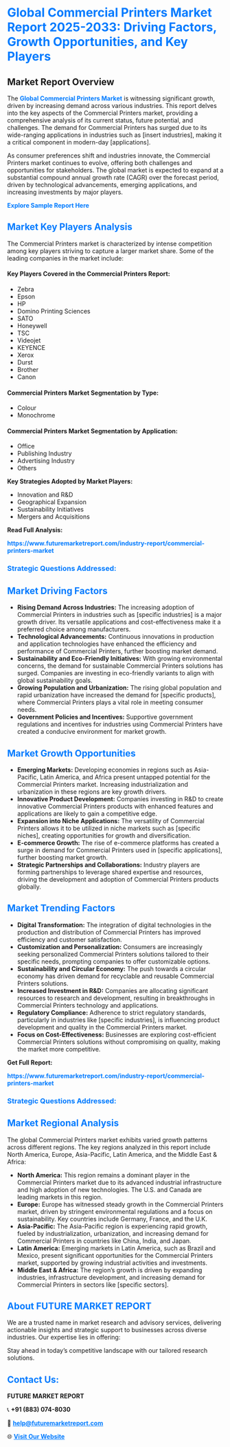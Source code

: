 <h1 style="color: #007BFF;">Global Commercial Printers Market Report 2025-2033: Driving Factors, Growth Opportunities, and Key Players</h1>

<section id="overview">
<h2>Market Report Overview</h2>
<p>The <a href="https://www.futuremarketreport.com/industry-report/commercial-printers-market" style="color: #007BFF; text-decoration: none;"><strong>Global Commercial Printers Market</strong></a> is witnessing significant growth, driven by increasing demand across various industries. This report delves into the key aspects of the Commercial Printers market, providing a comprehensive analysis of its current status, future potential, and challenges. The demand for Commercial Printers has surged due to its wide-ranging applications in industries such as [insert industries], making it a critical component in modern-day [applications].</p>
<p>As consumer preferences shift and industries innovate, the Commercial Printers market continues to evolve, offering both challenges and opportunities for stakeholders. The global market is expected to expand at a substantial compound annual growth rate (CAGR) over the forecast period, driven by technological advancements, emerging applications, and increasing investments by major players.</p>
</section>

<section id="overview">
<p><a href="https://www.futuremarketreport.com/request-sample/reportId=83391" style="color: #007BFF; text-decoration: none;"><strong>Explore Sample Report Here</strong></a></p>
</section>

<section id="key-players">
<h2 style="color: #007BFF;">Market Key Players Analysis</h2>
<p>The Commercial Printers market is characterized by intense competition among key players striving to capture a larger market share. Some of the leading companies in the market include:</p>
<h4>Key Players Covered in the Commercial Printers Report:</h4>
<ul><li>Zebra</li><li>Epson</li><li>HP</li><li>Domino Printing Sciences</li><li>SATO</li><li>Honeywell</li><li>TSC</li><li>Videojet</li><li>KEYENCE</li><li>Xerox</li><li>Durst</li><li>Brother</li><li>Canon</li></ul>
<h4>Commercial Printers Market Segmentation by Type:</h4>
<ul><li>Colour</li><li>Monochrome</li></ul>

<h4>Commercial Printers Market Segmentation by Application:</h4>
<ul><li>Office</li><li>Publishing Industry</li><li>Advertising Industry</li><li>Others</li></ul>
<p><strong>Key Strategies Adopted by Market Players:</strong></p>
<ul>
<li>Innovation and R&D</li>
<li>Geographical Expansion</li>
<li>Sustainability Initiatives</li>
<li>Mergers and Acquisitions</li>
</ul>
</section>

<section>
<p><strong>Read Full Analysis: </strong></p><a href="https://www.futuremarketreport.com/industry-report/commercial-printers-market" style="color: #007BFF; text-decoration: none;"><strong>https://www.futuremarketreport.com/industry-report/commercial-printers-market</strong></a>
<h3 style="color: #007BFF;">Strategic Questions Addressed:</h3>
</section>

<section id="driving-factors">
<h2 style="color: #007BFF;">Market Driving Factors</h2>
<ul>
<li><strong>Rising Demand Across Industries:</strong> The increasing adoption of Commercial Printers in industries such as [specific industries] is a major growth driver. Its versatile applications and cost-effectiveness make it a preferred choice among manufacturers.</li>
<li><strong>Technological Advancements:</strong> Continuous innovations in production and application technologies have enhanced the efficiency and performance of Commercial Printers, further boosting market demand.</li>
<li><strong>Sustainability and Eco-Friendly Initiatives:</strong> With growing environmental concerns, the demand for sustainable Commercial Printers solutions has surged. Companies are investing in eco-friendly variants to align with global sustainability goals.</li>
<li><strong>Growing Population and Urbanization:</strong> The rising global population and rapid urbanization have increased the demand for [specific products], where Commercial Printers plays a vital role in meeting consumer needs.</li>
<li><strong>Government Policies and Incentives:</strong> Supportive government regulations and incentives for industries using Commercial Printers have created a conducive environment for market growth.</li>
</ul>
</section>

<section id="growth-opportunities">
<h2 style="color: #007BFF;">Market Growth Opportunities</h2>
<ul>
<li><strong>Emerging Markets:</strong> Developing economies in regions such as Asia-Pacific, Latin America, and Africa present untapped potential for the Commercial Printers market. Increasing industrialization and urbanization in these regions are key growth drivers.</li>
<li><strong>Innovative Product Development:</strong> Companies investing in R&D to create innovative Commercial Printers products with enhanced features and applications are likely to gain a competitive edge.</li>
<li><strong>Expansion into Niche Applications:</strong> The versatility of Commercial Printers allows it to be utilized in niche markets such as [specific niches], creating opportunities for growth and diversification.</li>
<li><strong>E-commerce Growth:</strong> The rise of e-commerce platforms has created a surge in demand for Commercial Printers used in [specific applications], further boosting market growth.</li>
<li><strong>Strategic Partnerships and Collaborations:</strong> Industry players are forming partnerships to leverage shared expertise and resources, driving the development and adoption of Commercial Printers products globally.</li>
</ul>
</section>

<section id="trending-factors">
<h2 style="color: #007BFF;">Market Trending Factors</h2>
<ul>
<li><strong>Digital Transformation:</strong> The integration of digital technologies in the production and distribution of Commercial Printers has improved efficiency and customer satisfaction.</li>
<li><strong>Customization and Personalization:</strong> Consumers are increasingly seeking personalized Commercial Printers solutions tailored to their specific needs, prompting companies to offer customizable options.</li>
<li><strong>Sustainability and Circular Economy:</strong> The push towards a circular economy has driven demand for recyclable and reusable Commercial Printers solutions.</li>
<li><strong>Increased Investment in R&D:</strong> Companies are allocating significant resources to research and development, resulting in breakthroughs in Commercial Printers technology and applications.</li>
<li><strong>Regulatory Compliance:</strong> Adherence to strict regulatory standards, particularly in industries like [specific industries], is influencing product development and quality in the Commercial Printers market.</li>
<li><strong>Focus on Cost-Effectiveness:</strong> Businesses are exploring cost-efficient Commercial Printers solutions without compromising on quality, making the market more competitive.</li>
</ul>
</section>

<section>
<p><strong>Get Full Report: </strong></p><a href="https://www.futuremarketreport.com/industry-report/commercial-printers-market" style="color: #007BFF; text-decoration: none;"><strong>https://www.futuremarketreport.com/industry-report/commercial-printers-market</strong></a>
<h3 style="color: #007BFF;">Strategic Questions Addressed:</h3>
</section>


<section id="regional-analysis">
<h2 style="color: #007BFF;">Market Regional Analysis</h2>
<p>The global Commercial Printers market exhibits varied growth patterns across different regions. The key regions analyzed in this report include North America, Europe, Asia-Pacific, Latin America, and the Middle East & Africa:</p>
<ul>
<li><strong>North America:</strong> This region remains a dominant player in the Commercial Printers market due to its advanced industrial infrastructure and high adoption of new technologies. The U.S. and Canada are leading markets in this region.</li>
<li><strong>Europe:</strong> Europe has witnessed steady growth in the Commercial Printers market, driven by stringent environmental regulations and a focus on sustainability. Key countries include Germany, France, and the U.K.</li>
<li><strong>Asia-Pacific:</strong> The Asia-Pacific region is experiencing rapid growth, fueled by industrialization, urbanization, and increasing demand for Commercial Printers in countries like China, India, and Japan.</li>
<li><strong>Latin America:</strong> Emerging markets in Latin America, such as Brazil and Mexico, present significant opportunities for the Commercial Printers market, supported by growing industrial activities and investments.</li>
<li><strong>Middle East & Africa:</strong> The region’s growth is driven by expanding industries, infrastructure development, and increasing demand for Commercial Printers in sectors like [specific sectors].</li>
</ul>
</section>

<footer>
<h2 style="color: #007BFF;">About FUTURE MARKET REPORT</h2>
<p>We are a trusted name in market research and advisory services, delivering actionable insights and strategic support to businesses across diverse industries. Our expertise lies in offering:</p>

<p>Stay ahead in today’s competitive landscape with our tailored research solutions.</p>

<h2 style="color: #007BFF;">Contact Us:</h2>
<p><strong>FUTURE MARKET REPORT</strong></p>
<p>📞 <strong>+91 (883) 074-8030</strong></p>
<p>📧 <strong><a href="mailto:help@futuremarketreport.com" style="color: #007BFF;">help@futuremarketreport.com</a></strong></p>
<p>🌐 <strong><a href="https://www.futuremarketreport.com/" style="color: #007BFF;">Visit Our Website</a></strong></p>
</footer>